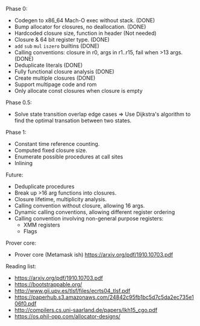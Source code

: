 Phase 0:
* Codegen to x86_64 Mach-O exec without stack. (DONE)
* Bump allocator for closures, no deallocation. (DONE)
* Hardcoded closure size, function in header (Not needed)
* Closure & 64 bit register type. (DONE)
* `add` `sub` `mul` `iszero` builtins (DONE)
* Calling conventions: closure in r0, args in r1..r15, fail when >13 args. (DONE)
* Deduplicate literals (DONE)
* Fully functional closure analysis (DONE)
* Create multiple closures (DONE)
* Support multipage code and rom
* Only allocate const closures when closure is empty

Phase 0.5:
* Solve state transition overlap edge cases
  => Use Dijkstra's algorithm to find the optimal transation between two states.

Phase 1:
* Constant time reference counting.
* Computed fixed closure size.
* Enumerate possible procedures at call sites
* Inlining

Future:
* Deduplicate procedures
* Break up >16 arg functions into closures.
* Closure lifetime, multiplicity analysis.
* Calling convention without closure, allowing 16 args.
* Dynamic calling conventions, allowing different register ordering
* Calling convention involving non-general purpose registers:
  * XMM registers
  * Flags

Prover core:
* Prover core (Metamask ish)
  <https://arxiv.org/pdf/1910.10703.pdf>


Reading list:
* <https://arxiv.org/pdf/1910.10703.pdf>
* <https://bootstrappable.org/>
* <http://www.gii.upv.es/tlsf/files/ecrts04_tlsf.pdf>
* <https://paperhub.s3.amazonaws.com/24842c95fb1bc5d7c5da2ec735e106f0.pdf>
* <http://compilers.cs.uni-saarland.de/papers/lkh15_cgo.pdf>
* <https://os.phil-opp.com/allocator-designs/>
